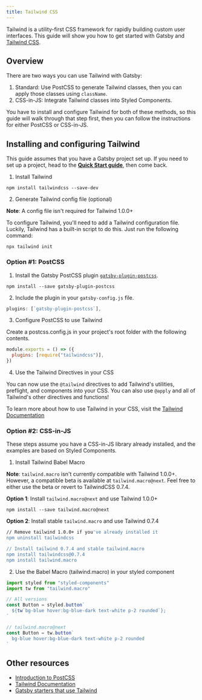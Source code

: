 ```yaml
---
title: Tailwind CSS
---
```


Tailwind is a utility-first CSS framework for rapidly building custom user interfaces. This guide will show you how to get started with Gatsby and [Tailwind CSS](https://tailwindcss.com/).

## Overview

There are two ways you can use Tailwind with Gatsby:

1. Standard: Use PostCSS to generate Tailwind classes, then you can apply those classes using `className`.
2. CSS-in-JS: Integrate Tailwind classes into Styled Components.

You have to install and configure Tailwind for both of these methods, so this guide will walk through that step first, then you can follow the instructions for either PostCSS or CSS-in-JS.

## Installing and configuring Tailwind

This guide assumes that you have a Gatsby project set up. If you need to set up a project, head to the [**Quick Start guide**](/docs/quick-start), then come back.

1. Install Tailwind

```shell
npm install tailwindcss --save-dev
```

2. Generate Tailwind config file (optional)

**Note**: A config file isn't required for Tailwind 1.0.0+

To configure Tailwind, you'll need to add a Tailwind configuration file. Luckily, Tailwind has a built-in script to do this. Just run the following command:

```shell
npx tailwind init
```

### Option #1: PostCSS

1.  Install the Gatsby PostCSS plugin [`gatsby-plugin-postcss`](https://github.com/gatsbyjs/gatsby/tree/master/packages/gatsby-plugin-postcss).

```shell
npm install --save gatsby-plugin-postcss
```

2.  Include the plugin in your `gatsby-config.js` file.

```javascript:title=gatsby-config.js
plugins: [`gatsby-plugin-postcss`],
```

3. Configure PostCSS to use Tailwind

Create a postcss.config.js in your project's root folder with the following contents.

```javascript:title=postcss.config.js
module.exports = () => ({
  plugins: [require("tailwindcss")],
})
```

4. Use the Tailwind Directives in your CSS

You can now use the `@tailwind` directives to add Tailwind's utilities, preflight, and components into your CSS. You can also use `@apply` and all of Tailwind's other directives and functions!

To learn more about how to use Tailwind in your CSS, visit the [Tailwind Documentation](https://tailwindcss.com/docs/installation#3-use-tailwind-in-your-css)

### Option #2: CSS-in-JS

These steps assume you have a CSS-in-JS library already installed, and the examples are based on Styled Components.

1. Install Tailwind Babel Macro

**Note**: `tailwind.macro` isn't currently compatible with Tailwind 1.0.0+. However, a compatible beta is available at `tailwind.macro@next`. Feel free to either use the beta or revert to TailwindCSS 0.7.4.

**Option 1**: Install `tailwind.macro@next` and use Tailwind 1.0.0+

```shell
npm install --save tailwind.macro@next
```

**Option 2**: Install stable `tailwind.macro` and use Tailwind 0.7.4

```bash
// Remove tailwind 1.0.0+ if you've already installed it
npm uninstall tailwindcss

// Install tailwind 0.7.4 and stable tailwind.macro
npm install tailwindcss@0.7.4
npm install tailwind.macro
```

2. Use the Babel Macro (tailwind.macro) in your styled component

```javascript
import styled from "styled-components"
import tw from "tailwind.macro"

// All versions
const Button = styled.button`
  ${tw`bg-blue hover:bg-blue-dark text-white p-2 rounded`};
`

// tailwind.macro@next
const Button = tw.button`
  bg-blue hover:bg-blue-dark text-white p-2 rounded
`
```

## Other resources

- [Introduction to PostCSS](https://www.smashingmagazine.com/2015/12/introduction-to-postcss/)
- [Tailwind Documentation](https://tailwindcss.com/)
- [Gatsby starters that use Tailwind](/starters/?c=Styling%3ATailwind&v=2)
